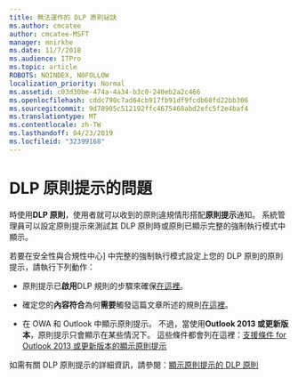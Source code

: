 ```yaml
---
title: 無法運作的 DLP 原則祕訣
ms.author: cmcatee
author: cmcatee-MSFT
manager: mnirkhe
ms.date: 11/7/2018
ms.audience: ITPro
ms.topic: article
ROBOTS: NOINDEX, NOFOLLOW
localization_priority: Normal
ms.assetid: c03d30be-474a-4a34-b3c0-240eb2a2c466
ms.openlocfilehash: cddc790c7ad64cb917fb91df9fcdb60fd22bb306
ms.sourcegitcommit: 9d78905c512192ffc4675468abd2efc5f2e4baf4
ms.translationtype: MT
ms.contentlocale: zh-TW
ms.lasthandoff: 04/23/2019
ms.locfileid: "32399168"
---
```

# <a name="dlp-policy-tip-issues"></a>DLP 原則提示的問題

時使用**DLP 原則**，使用者就可以收到的原則違規情形搭配**原則提示**通知。 系統管理員可以設定原則提示來測試其 DLP 原則時或原則已顯示完整的強制執行模式中顯示。 
  
若要在安全性與合規性中心] 中完整的強制執行模式設定上您的 DLP 原則的原則提示，請執行下列動作：
  
- 原則提示已**啟用**DLP 規則的步驟來確保[在這裡](https://docs.microsoft.com/office365/securitycompliance/use-notifications-and-policy-tips)。
    
- 確定您的**內容符合**為何**需要**觸發這篇文章所述的規則[在這裡](https://docs.microsoft.com/office365/securitycompliance/what-the-sensitive-information-types-look-for)。
    
- 在 OWA 和 Outlook 中顯示原則提示。 不過，當使用**Outlook 2013 或更新版本**，原則提示只會顯示在某些情況下。 這些條件都會列在這裡：[支援條件 for Outlook 2013 或更新版本的顯示原則提示](https://docs.microsoft.com/office365/securitycompliance/use-notifications-and-policy-tips#outlook-2013-and-later-supports-showing-policy-tips-for-only-some-conditions)
    
如需有關 DLP 原則提示的詳細資訊，請參閱：[顯示原則提示的 DLP 原則](https://docs.microsoft.com/office365/securitycompliance/use-notifications-and-policy-tips)
  

